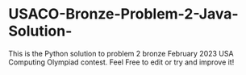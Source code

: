 # USACO-Bronze-Problem-2-Java-Solution-
This is the Python solution to problem 2 bronze February 2023 USA Computing Olympiad contest. Feel Free to edit or try and improve it!
